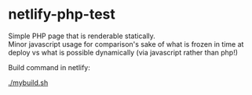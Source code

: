 # netlify-php-test

Simple PHP page that is renderable statically.  
Minor javascript usage for comparison's sake of what is frozen in time at deploy vs what is possible dynamically (via javascript rather than php!)

Build command in netlify:

[./mybuild.sh](https://github.com/fool/netlify-php-test/blob/master/mybuild.sh)
